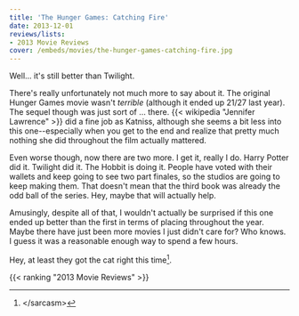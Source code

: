 ```yaml
---
title: 'The Hunger Games: Catching Fire'
date: 2013-12-01
reviews/lists:
- 2013 Movie Reviews
cover: /embeds/movies/the-hunger-games-catching-fire.jpg
---
```

Well... it's still better than Twilight.

<!--more-->

There's really unfortunately not much more to say about it. The original Hunger Games movie wasn't *terrible* (although it ended up 21/27 last year). The sequel though was just sort of ... there. {{< wikipedia "Jennifer Lawrence" >}} did a fine job as Katniss, although she seems a bit less into this one--especially when you get to the end and realize that pretty much nothing she did throughout the film actually mattered.

Even worse though, now there are two more. I get it, really I do. Harry Potter did it. Twilight did it. The Hobbit is doing it. People have voted with their wallets and keep going to see two part finales, so the studios are going to keep making them. That doesn't mean that the third book was already the odd ball of the series. Hey, maybe that will actually help.

Amusingly, despite all of that, I wouldn't actually be surprised if this one ended up better than the first in terms of placing throughout the year. Maybe there have just been more movies I just didn't care for? Who knows. I guess it was a reasonable enough way to spend a few hours. 

Hey, at least they got the cat right this time[^1].

{{< ranking "2013 Movie Reviews" >}}

[^1]: &lt;/sarcasm&gt;